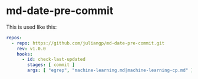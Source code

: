 # md-date-pre-commit

This is used like this:

```yaml
repos:
  - repo: https://github.com/juliangp/md-date-pre-commit.git
    rev: v1.0.0
    hooks:
      - id: check-last-updated
        stages: [ commit ]
        args: [ "egrep", "machine-learning.md|machine-learning-cp.md" ]
```
